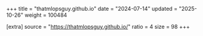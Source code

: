 +++
title = "thatmlopsguy.github.io"
date = "2024-07-14"
updated = "2025-10-26"
weight = 100484

[extra]
source = "https://thatmlopsguy.github.io/"
ratio = 4
size = 98
+++

